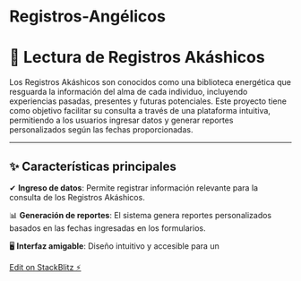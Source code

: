 # Registros-Angélicos
# 🌟 Lectura de Registros Akáshicos

Los Registros Akáshicos son conocidos como una biblioteca energética que resguarda la información del alma de cada individuo, incluyendo experiencias pasadas, presentes y futuras potenciales. Este proyecto tiene como objetivo facilitar su consulta a través de una plataforma intuitiva, permitiendo a los usuarios ingresar datos y generar reportes personalizados según las fechas proporcionadas.

---

## ✨ Características principales

✔ **Ingreso de datos**: Permite registrar información relevante para la consulta de los Registros Akáshicos.

📊 **Generación de reportes**: El sistema genera reportes personalizados basados en las fechas ingresadas en los formularios.

🖥 **Interfaz amigable**: Diseño intuitivo y accesible para un

[Edit on StackBlitz ⚡️](https://stackblitz.com/edit/registros-angelicos-2-8lpc96)
